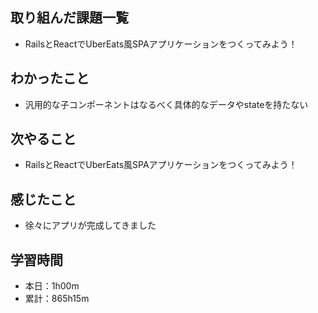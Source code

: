 ## 取り組んだ課題一覧
- RailsとReactでUberEats風SPAアプリケーションをつくってみよう！
## わかったこと
- 汎用的な子コンポーネントはなるべく具体的なデータやstateを持たない
## 次やること
- RailsとReactでUberEats風SPAアプリケーションをつくってみよう！
## 感じたこと
- 徐々にアプリが完成してきました
## 学習時間
- 本日：1h00m
- 累計：865h15m
